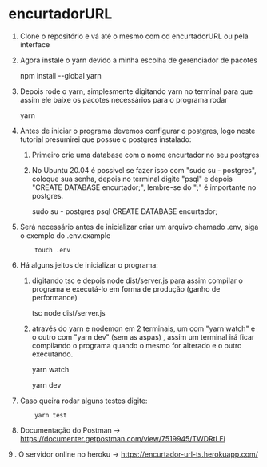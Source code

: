 # encurtadorURL

 1. Clone o repositório e vá até o mesmo com cd encurtadorURL ou pela interface

 2. Agora instale o yarn devido a minha escolha de gerenciador de pacotes

      npm install --global yarn

      
 3. Depois rode o yarn, simplesmente digitando yarn no terminal para que assim ele baixe os pacotes necessários para o programa rodar

      yarn


 4. Antes de iniciar o programa devemos configurar o postgres, logo neste tutorial presumirei que possue o postgres instalado:
       1. Primeiro crie uma database com o nome encurtador no seu postgres
       2. No Ubuntu 20.04 é possivel se fazer isso com "sudo su - postgres", coloque sua senha, depois no terminal digite "psql"
          e depois "CREATE DATABASE encurtador;", lembre-se do ";" é importante no postgres.

            sudo su - postgres
            psql
            CREATE DATABASE encurtador;

          
 5. Será necessário antes de inicializar criar um arquivo chamado .env, siga o exemplo do .env.example

            touch .env


 6. Há alguns jeitos de inicializar o programa:
      1. digitando tsc e depois node dist/server.js para assim compilar o programa e executá-lo em forma de produção (ganho de performance)

            tsc
            node dist/server.js

      
      2. através do yarn e nodemon em 2 terminais, um com "yarn watch" e o outro com "yarn dev" (sem as aspas) , assim um terminal irá ficar
         compilando o programa quando o mesmo for alterado e o outro executando.

            yarn watch
     
            yarn dev
   
 
 7. Caso queira rodar alguns testes digite:
      
            yarn test
 
 8. Documentação do Postman -> https://documenter.getpostman.com/view/7519945/TWDRtLFi

 9 . O servidor online no heroku -> https://encurtador-url-ts.herokuapp.com/
